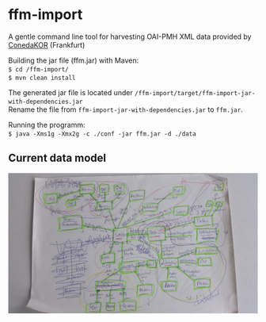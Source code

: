 # ffm-import
A gentle command line tool for harvesting OAI-PMH XML data provided by <a href="https://github.com/coneda/kor">ConedaKOR</a> (Frankfurt)  
  
Building the jar file (ffm.jar) with Maven:  
<code>$ cd /ffm-import/</code>  
<code>$ mvn clean install</code>
  
The generated jar file is located under <code>/ffm-import/target/ffm-import-jar-with-dependencies.jar</code>  
Rename the file from <code>ffm-import-jar-with-dependencies.jar</code> to <code>ffm.jar</code>.
  
Running the programm:  
<code>$ java -Xms1g -Xmx2g -c ./conf -jar ffm.jar -d ./data</code>

  
## Current data model  
<img src="https://github.com/matana/ffm-import/blob/master/20170511_154237.jpg" alt="The chaos graph" />
